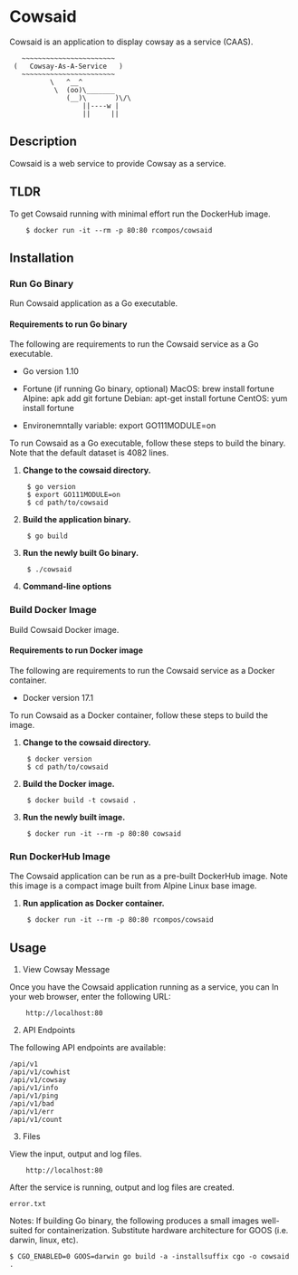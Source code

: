 # Cowsaid

Cowsaid is an application to display cowsay as a service (CAAS).

```
   ~~~~~~~~~~~~~~~~~~~~~~~
 (   Cowsay-As-A-Service   )
   ~~~~~~~~~~~~~~~~~~~~~~~
          \   ^__^
           \  (oo)\_______
              (__)\       )\/\
                  ||----w |
                  ||     ||
```

## Description ##

Cowsaid is a web service to provide Cowsay as a service.


## TLDR ##

To get Cowsaid running with minimal effort run the DockerHub image. 

        $ docker run -it --rm -p 80:80 rcompos/cowsaid

## Installation ##

### Run Go Binary ##

Run Cowsaid application as a Go executable.

#### Requirements to run Go binary ####

The following are requirements to run the Cowsaid service as a Go executable.

* Go version 1.10
* Fortune (if running Go binary, optional)
MacOS: brew install fortune
Alpine: apk add git fortune
Debian: apt-get install fortune
CentOS: yum install fortune

* Environemntally variable: export GO111MODULE=on

To run Cowsaid as a Go executable, follow these steps to build the binary.  Note that the default dataset is 4082 lines.

1. __Change to the cowsaid directory.__

        $ go version
        $ export GO111MODULE=on 
        $ cd path/to/cowsaid

2. __Build the application binary.__

        $ go build

3. __Run the newly built Go binary.__

        $ ./cowsaid

4. __Command-line options__



### Build Docker Image ###

Build Cowsaid Docker image.

#### Requirements to run Docker image ####

The following are requirements to run the Cowsaid service as a Docker container.

* Docker version 17.1

To run Cowsaid as a Docker container, follow these steps to build the image.

1. __Change to the cowsaid directory.__

        $ docker version
        $ cd path/to/cowsaid

2. __Build the Docker image.__

        $ docker build -t cowsaid .

3. __Run the newly built image.__

        $ docker run -it --rm -p 80:80 cowsaid


### Run DockerHub Image ###

The Cowsaid application can be run as a pre-built DockerHub image.  Note this image is a compact image built from Alpine Linux base image.

1. __Run application as Docker container.__

        $ docker run -it --rm -p 80:80 rcompos/cowsaid


## Usage ##


1. View Cowsay Message

Once you have the Cowsaid application running as a service, you can In your web browser, enter the following URL:

        http://localhost:80

2. API Endpoints

The following API endpoints are available:

```
/api/v1
/api/v1/cowhist
/api/v1/cowsay
/api/v1/info
/api/v1/ping
/api/v1/bad
/api/v1/err
/api/v1/count
```

3. Files

View the input, output and log files.

        http://localhost:80

After the service is running, output and log files are created.

```
error.txt
```

Notes:
If building Go binary, the following produces a small images well-suited for containerization.  Substitute hardware architecture for GOOS (i.e. darwin, linux, etc).

	$ CGO_ENABLED=0 GOOS=darwin go build -a -installsuffix cgo -o cowsaid .

